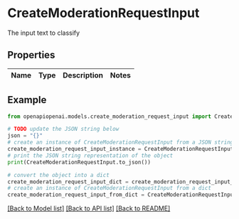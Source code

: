 # CreateModerationRequestInput

The input text to classify

## Properties

Name | Type | Description | Notes
------------ | ------------- | ------------- | -------------

## Example

```python
from openapiopenai.models.create_moderation_request_input import CreateModerationRequestInput

# TODO update the JSON string below
json = "{}"
# create an instance of CreateModerationRequestInput from a JSON string
create_moderation_request_input_instance = CreateModerationRequestInput.from_json(json)
# print the JSON string representation of the object
print(CreateModerationRequestInput.to_json())

# convert the object into a dict
create_moderation_request_input_dict = create_moderation_request_input_instance.to_dict()
# create an instance of CreateModerationRequestInput from a dict
create_moderation_request_input_from_dict = CreateModerationRequestInput.from_dict(create_moderation_request_input_dict)
```
[[Back to Model list]](../README.md#documentation-for-models) [[Back to API list]](../README.md#documentation-for-api-endpoints) [[Back to README]](../README.md)


